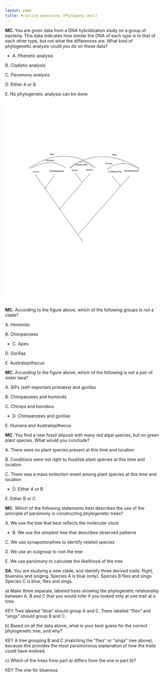 ```yaml
---
layout: page
title: Practice questions (Phylogeny unit)
---
```


__MC.__ You are given data from a DNA hybridization study on a group of bacteria.  This data indicates how similar the DNA of each type is to that of each other type, but not what the differences are.  What kind of phylogenetic analysis could you do on these data?

* A. Phenetic analysis

B. Cladistic analysis

C. Parsimony analysis

D. Either A or B

E. No phylogenetic analysis can be done

![A tree with some primate species](materials/primates.png)

__MC.__ According to the figure above, which of the following groups is _not_ a clade?

A. Hominids

B. Chimpanzees

* C. Apes

D. Gorillas

E. Australopithecus

__MC.__ According to the figure above, which of the following is _not_ a pair of sister taxa?

A. SIPs (self-important primates) and gorillas

B. Chimpanzees and hominids

C. Chimps and bonobos

* D. Chimpanzees and gorillas

E. Humans and Australopithecus

__MC.__ You find a new fossil deposit with many red algal species, but no green plant species.  What would you conclude?

A. There were no plant species present at this time and location

B. Conditions were not right to fossilize plant species at this time and location

C. There was a mass extinction event among plant species at this time and location

* D. Either A or B

E. Either B or C

__MC.__ Which of the following statements best describes the use of the principle of parsimony in constructing phylogenetic trees?

A. We use the tree that best reflects the molecular clock

* B. We use the simplest tree that describes observed patterns

C. We use synapomorphies to identify related species

D. We use an outgroup to root the tree

E. We use parsimony to calculate the likelihood of the tree

__SA.__ You are studying a new clade, and identify three derived traits: flight, blueness and singing.  Species A is blue (only).  Species B flies and sings.  Species C is blue, flies and sings.

a) Make three separate, labeled trees showing the phylogenetic relationship between A, B and C that you would infer if you looked only at one trait at a time. 

KEY Tree labeled “blue” should group A and C. Trees labeled “flies” and “sings” should group B and C.

b) Based on all the data above, what is your best guess for the correct phylogenetic tree, and why? 

KEY A tree grouping B and C (matching the "flies" or "sings" tree above),  because this provides the most parsimonious explanation of how the traits could have evolved.

c) Which of the trees from part a) differs from the one in part b)? 

KEY The one for blueness

